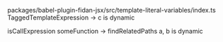 packages/babel-plugin-fidan-jsx/src/template-literal-variables/index.ts
TaggedTemplateExpression -> c is dynamic

isCallExpression someFunction  -> findRelatedPaths a, b is dynamic